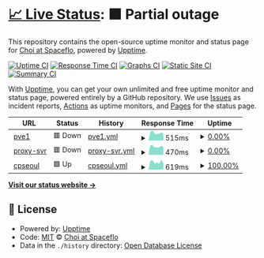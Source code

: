 # [📈 Live Status](https://choi-spaceflo.github.io/upptime-status): <!--live status--> **🟧 Partial outage**

This repository contains the open-source uptime monitor and status page for [Choi at Spaceflo](https://choi-spaceflo.github.io/uptime-status), powered by [Upptime](https://github.com/upptime/upptime).

[![Uptime CI](https://github.com/choi-spaceflo/uptime-status/workflows/Uptime%20CI/badge.svg)](https://github.com/choi-spaceflo/uptime-status/actions?query=workflow%3A%22Uptime+CI%22)
[![Response Time CI](https://github.com/choi-spaceflo/uptime-status/workflows/Response%20Time%20CI/badge.svg)](https://github.com/choi-spaceflo/uptime-status/actions?query=workflow%3A%22Response+Time+CI%22)
[![Graphs CI](https://github.com/choi-spaceflo/uptime-status/workflows/Graphs%20CI/badge.svg)](https://github.com/choi-spaceflo/uptime-status/actions?query=workflow%3A%22Graphs+CI%22)
[![Static Site CI](https://github.com/choi-spaceflo/uptime-status/workflows/Static%20Site%20CI/badge.svg)](https://github.com/choi-spaceflo/uptime-status/actions?query=workflow%3A%22Static+Site+CI%22)
[![Summary CI](https://github.com/choi-spaceflo/uptime-status/workflows/Summary%20CI/badge.svg)](https://github.com/choi-spaceflo/uptime-status/actions?query=workflow%3A%22Summary+CI%22)

With [Upptime](https://upptime.js.org), you can get your own unlimited and free uptime monitor and status page, powered entirely by a GitHub repository. We use [Issues](https://github.com/choi-spaceflo/uptime-status/issues) as incident reports, [Actions](https://github.com/choi-spaceflo/upptime-status/actions) as uptime monitors, and [Pages](https://choi-spaceflo.github.io/uptime-status) for the status page.

<!--start: status pages-->
<!-- This summary is generated by Upptime (https://github.com/upptime/upptime) -->
<!-- Do not edit this manually, your changes will be overwritten -->
<!-- prettier-ignore -->
| URL | Status | History | Response Time | Uptime |
| --- | ------ | ------- | ------------- | ------ |
| <img alt="" src="https://icons.duckduckgo.com/ip3/pve1.spaceflo.io.ico" height="13"> [pve1](https://pve1.spaceflo.io) | 🟥 Down | [pve1.yml](https://github.com/choi-spaceflo/uptime-status/commits/HEAD/history/pve1.yml) | <details><summary><img alt="Response time graph" src="./graphs/pve1/response-time-week.png" height="20"> 515ms</summary><br><a href="https://choi-spaceflo.github.io/uptime-status/history/pve1"><img alt="Response time 547" src="https://img.shields.io/endpoint?url=https%3A%2F%2Fraw.githubusercontent.com%2Fchoi-spaceflo%2Fuptime-status%2FHEAD%2Fapi%2Fpve1%2Fresponse-time.json"></a><br><a href="https://choi-spaceflo.github.io/uptime-status/history/pve1"><img alt="24-hour response time 508" src="https://img.shields.io/endpoint?url=https%3A%2F%2Fraw.githubusercontent.com%2Fchoi-spaceflo%2Fuptime-status%2FHEAD%2Fapi%2Fpve1%2Fresponse-time-day.json"></a><br><a href="https://choi-spaceflo.github.io/uptime-status/history/pve1"><img alt="7-day response time 515" src="https://img.shields.io/endpoint?url=https%3A%2F%2Fraw.githubusercontent.com%2Fchoi-spaceflo%2Fuptime-status%2FHEAD%2Fapi%2Fpve1%2Fresponse-time-week.json"></a><br><a href="https://choi-spaceflo.github.io/uptime-status/history/pve1"><img alt="30-day response time 536" src="https://img.shields.io/endpoint?url=https%3A%2F%2Fraw.githubusercontent.com%2Fchoi-spaceflo%2Fuptime-status%2FHEAD%2Fapi%2Fpve1%2Fresponse-time-month.json"></a><br><a href="https://choi-spaceflo.github.io/uptime-status/history/pve1"><img alt="1-year response time 547" src="https://img.shields.io/endpoint?url=https%3A%2F%2Fraw.githubusercontent.com%2Fchoi-spaceflo%2Fuptime-status%2FHEAD%2Fapi%2Fpve1%2Fresponse-time-year.json"></a></details> | <details><summary><a href="https://choi-spaceflo.github.io/uptime-status/history/pve1">0.00%</a></summary><a href="https://choi-spaceflo.github.io/uptime-status/history/pve1"><img alt="All-time uptime 7.80%" src="https://img.shields.io/endpoint?url=https%3A%2F%2Fraw.githubusercontent.com%2Fchoi-spaceflo%2Fuptime-status%2FHEAD%2Fapi%2Fpve1%2Fuptime.json"></a><br><a href="https://choi-spaceflo.github.io/uptime-status/history/pve1"><img alt="24-hour uptime 0.00%" src="https://img.shields.io/endpoint?url=https%3A%2F%2Fraw.githubusercontent.com%2Fchoi-spaceflo%2Fuptime-status%2FHEAD%2Fapi%2Fpve1%2Fuptime-day.json"></a><br><a href="https://choi-spaceflo.github.io/uptime-status/history/pve1"><img alt="7-day uptime 0.00%" src="https://img.shields.io/endpoint?url=https%3A%2F%2Fraw.githubusercontent.com%2Fchoi-spaceflo%2Fuptime-status%2FHEAD%2Fapi%2Fpve1%2Fuptime-week.json"></a><br><a href="https://choi-spaceflo.github.io/uptime-status/history/pve1"><img alt="30-day uptime 0.00%" src="https://img.shields.io/endpoint?url=https%3A%2F%2Fraw.githubusercontent.com%2Fchoi-spaceflo%2Fuptime-status%2FHEAD%2Fapi%2Fpve1%2Fuptime-month.json"></a><br><a href="https://choi-spaceflo.github.io/uptime-status/history/pve1"><img alt="1-year uptime 7.80%" src="https://img.shields.io/endpoint?url=https%3A%2F%2Fraw.githubusercontent.com%2Fchoi-spaceflo%2Fuptime-status%2FHEAD%2Fapi%2Fpve1%2Fuptime-year.json"></a></details>
| <img alt="" src="https://icons.duckduckgo.com/ip3/cp100.spaceflo.io.ico" height="13"> [proxy-svr](https://cp100.spaceflo.io) | 🟥 Down | [proxy-svr.yml](https://github.com/choi-spaceflo/uptime-status/commits/HEAD/history/proxy-svr.yml) | <details><summary><img alt="Response time graph" src="./graphs/proxy-svr/response-time-week.png" height="20"> 470ms</summary><br><a href="https://choi-spaceflo.github.io/uptime-status/history/proxy-svr"><img alt="Response time 568" src="https://img.shields.io/endpoint?url=https%3A%2F%2Fraw.githubusercontent.com%2Fchoi-spaceflo%2Fuptime-status%2FHEAD%2Fapi%2Fproxy-svr%2Fresponse-time.json"></a><br><a href="https://choi-spaceflo.github.io/uptime-status/history/proxy-svr"><img alt="24-hour response time 413" src="https://img.shields.io/endpoint?url=https%3A%2F%2Fraw.githubusercontent.com%2Fchoi-spaceflo%2Fuptime-status%2FHEAD%2Fapi%2Fproxy-svr%2Fresponse-time-day.json"></a><br><a href="https://choi-spaceflo.github.io/uptime-status/history/proxy-svr"><img alt="7-day response time 470" src="https://img.shields.io/endpoint?url=https%3A%2F%2Fraw.githubusercontent.com%2Fchoi-spaceflo%2Fuptime-status%2FHEAD%2Fapi%2Fproxy-svr%2Fresponse-time-week.json"></a><br><a href="https://choi-spaceflo.github.io/uptime-status/history/proxy-svr"><img alt="30-day response time 499" src="https://img.shields.io/endpoint?url=https%3A%2F%2Fraw.githubusercontent.com%2Fchoi-spaceflo%2Fuptime-status%2FHEAD%2Fapi%2Fproxy-svr%2Fresponse-time-month.json"></a><br><a href="https://choi-spaceflo.github.io/uptime-status/history/proxy-svr"><img alt="1-year response time 568" src="https://img.shields.io/endpoint?url=https%3A%2F%2Fraw.githubusercontent.com%2Fchoi-spaceflo%2Fuptime-status%2FHEAD%2Fapi%2Fproxy-svr%2Fresponse-time-year.json"></a></details> | <details><summary><a href="https://choi-spaceflo.github.io/uptime-status/history/proxy-svr">0.00%</a></summary><a href="https://choi-spaceflo.github.io/uptime-status/history/proxy-svr"><img alt="All-time uptime 7.82%" src="https://img.shields.io/endpoint?url=https%3A%2F%2Fraw.githubusercontent.com%2Fchoi-spaceflo%2Fuptime-status%2FHEAD%2Fapi%2Fproxy-svr%2Fuptime.json"></a><br><a href="https://choi-spaceflo.github.io/uptime-status/history/proxy-svr"><img alt="24-hour uptime 0.00%" src="https://img.shields.io/endpoint?url=https%3A%2F%2Fraw.githubusercontent.com%2Fchoi-spaceflo%2Fuptime-status%2FHEAD%2Fapi%2Fproxy-svr%2Fuptime-day.json"></a><br><a href="https://choi-spaceflo.github.io/uptime-status/history/proxy-svr"><img alt="7-day uptime 0.00%" src="https://img.shields.io/endpoint?url=https%3A%2F%2Fraw.githubusercontent.com%2Fchoi-spaceflo%2Fuptime-status%2FHEAD%2Fapi%2Fproxy-svr%2Fuptime-week.json"></a><br><a href="https://choi-spaceflo.github.io/uptime-status/history/proxy-svr"><img alt="30-day uptime 0.00%" src="https://img.shields.io/endpoint?url=https%3A%2F%2Fraw.githubusercontent.com%2Fchoi-spaceflo%2Fuptime-status%2FHEAD%2Fapi%2Fproxy-svr%2Fuptime-month.json"></a><br><a href="https://choi-spaceflo.github.io/uptime-status/history/proxy-svr"><img alt="1-year uptime 7.82%" src="https://img.shields.io/endpoint?url=https%3A%2F%2Fraw.githubusercontent.com%2Fchoi-spaceflo%2Fuptime-status%2FHEAD%2Fapi%2Fproxy-svr%2Fuptime-year.json"></a></details>
| <img alt="" src="https://icons.duckduckgo.com/ip3/cpseoul.spaceflo.io.ico" height="13"> [cpseoul](https://cpseoul.spaceflo.io) | 🟩 Up | [cpseoul.yml](https://github.com/choi-spaceflo/uptime-status/commits/HEAD/history/cpseoul.yml) | <details><summary><img alt="Response time graph" src="./graphs/cpseoul/response-time-week.png" height="20"> 619ms</summary><br><a href="https://choi-spaceflo.github.io/uptime-status/history/cpseoul"><img alt="Response time 778" src="https://img.shields.io/endpoint?url=https%3A%2F%2Fraw.githubusercontent.com%2Fchoi-spaceflo%2Fuptime-status%2FHEAD%2Fapi%2Fcpseoul%2Fresponse-time.json"></a><br><a href="https://choi-spaceflo.github.io/uptime-status/history/cpseoul"><img alt="24-hour response time 439" src="https://img.shields.io/endpoint?url=https%3A%2F%2Fraw.githubusercontent.com%2Fchoi-spaceflo%2Fuptime-status%2FHEAD%2Fapi%2Fcpseoul%2Fresponse-time-day.json"></a><br><a href="https://choi-spaceflo.github.io/uptime-status/history/cpseoul"><img alt="7-day response time 619" src="https://img.shields.io/endpoint?url=https%3A%2F%2Fraw.githubusercontent.com%2Fchoi-spaceflo%2Fuptime-status%2FHEAD%2Fapi%2Fcpseoul%2Fresponse-time-week.json"></a><br><a href="https://choi-spaceflo.github.io/uptime-status/history/cpseoul"><img alt="30-day response time 730" src="https://img.shields.io/endpoint?url=https%3A%2F%2Fraw.githubusercontent.com%2Fchoi-spaceflo%2Fuptime-status%2FHEAD%2Fapi%2Fcpseoul%2Fresponse-time-month.json"></a><br><a href="https://choi-spaceflo.github.io/uptime-status/history/cpseoul"><img alt="1-year response time 778" src="https://img.shields.io/endpoint?url=https%3A%2F%2Fraw.githubusercontent.com%2Fchoi-spaceflo%2Fuptime-status%2FHEAD%2Fapi%2Fcpseoul%2Fresponse-time-year.json"></a></details> | <details><summary><a href="https://choi-spaceflo.github.io/uptime-status/history/cpseoul">100.00%</a></summary><a href="https://choi-spaceflo.github.io/uptime-status/history/cpseoul"><img alt="All-time uptime 100.00%" src="https://img.shields.io/endpoint?url=https%3A%2F%2Fraw.githubusercontent.com%2Fchoi-spaceflo%2Fuptime-status%2FHEAD%2Fapi%2Fcpseoul%2Fuptime.json"></a><br><a href="https://choi-spaceflo.github.io/uptime-status/history/cpseoul"><img alt="24-hour uptime 100.00%" src="https://img.shields.io/endpoint?url=https%3A%2F%2Fraw.githubusercontent.com%2Fchoi-spaceflo%2Fuptime-status%2FHEAD%2Fapi%2Fcpseoul%2Fuptime-day.json"></a><br><a href="https://choi-spaceflo.github.io/uptime-status/history/cpseoul"><img alt="7-day uptime 100.00%" src="https://img.shields.io/endpoint?url=https%3A%2F%2Fraw.githubusercontent.com%2Fchoi-spaceflo%2Fuptime-status%2FHEAD%2Fapi%2Fcpseoul%2Fuptime-week.json"></a><br><a href="https://choi-spaceflo.github.io/uptime-status/history/cpseoul"><img alt="30-day uptime 100.00%" src="https://img.shields.io/endpoint?url=https%3A%2F%2Fraw.githubusercontent.com%2Fchoi-spaceflo%2Fuptime-status%2FHEAD%2Fapi%2Fcpseoul%2Fuptime-month.json"></a><br><a href="https://choi-spaceflo.github.io/uptime-status/history/cpseoul"><img alt="1-year uptime 100.00%" src="https://img.shields.io/endpoint?url=https%3A%2F%2Fraw.githubusercontent.com%2Fchoi-spaceflo%2Fuptime-status%2FHEAD%2Fapi%2Fcpseoul%2Fuptime-year.json"></a></details>

<!--end: status pages-->

[**Visit our status website →**](https://choi-spaceflo.github.io/uptime-status)

## 📄 License

- Powered by: [Upptime](https://github.com/upptime/upptime)
- Code: [MIT](./LICENSE) © [Choi at Spaceflo](https://choi-spaceflo.github.io/uptime-status)
- Data in the `./history` directory: [Open Database License](https://opendatacommons.org/licenses/odbl/1-0/)
